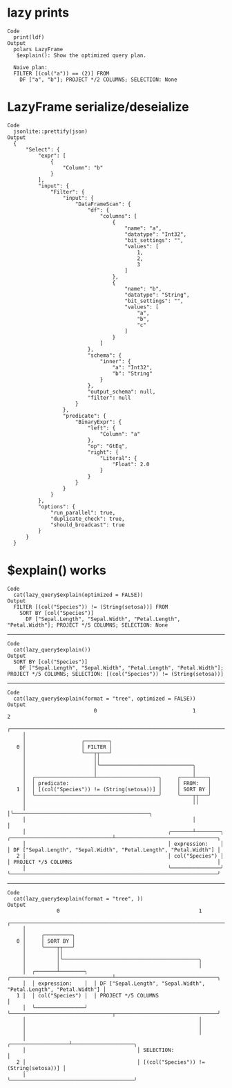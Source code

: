 # lazy prints

    Code
      print(ldf)
    Output
      polars LazyFrame
       $explain(): Show the optimized query plan.
      
      Naive plan:
      FILTER [(col("a")) == (2)] FROM
        DF ["a", "b"]; PROJECT */2 COLUMNS; SELECTION: None

# LazyFrame serialize/deseialize

    Code
      jsonlite::prettify(json)
    Output
      {
          "Select": {
              "expr": [
                  {
                      "Column": "b"
                  }
              ],
              "input": {
                  "Filter": {
                      "input": {
                          "DataFrameScan": {
                              "df": {
                                  "columns": [
                                      {
                                          "name": "a",
                                          "datatype": "Int32",
                                          "bit_settings": "",
                                          "values": [
                                              1,
                                              2,
                                              3
                                          ]
                                      },
                                      {
                                          "name": "b",
                                          "datatype": "String",
                                          "bit_settings": "",
                                          "values": [
                                              "a",
                                              "b",
                                              "c"
                                          ]
                                      }
                                  ]
                              },
                              "schema": {
                                  "inner": {
                                      "a": "Int32",
                                      "b": "String"
                                  }
                              },
                              "output_schema": null,
                              "filter": null
                          }
                      },
                      "predicate": {
                          "BinaryExpr": {
                              "left": {
                                  "Column": "a"
                              },
                              "op": "GtEq",
                              "right": {
                                  "Literal": {
                                      "Float": 2.0
                                  }
                              }
                          }
                      }
                  }
              },
              "options": {
                  "run_parallel": true,
                  "duplicate_check": true,
                  "should_broadcast": true
              }
          }
      }
       

# $explain() works

    Code
      cat(lazy_query$explain(optimized = FALSE))
    Output
      FILTER [(col("Species")) != (String(setosa))] FROM
        SORT BY [col("Species")]
          DF ["Sepal.Length", "Sepal.Width", "Petal.Length", "Petal.Width"]; PROJECT */5 COLUMNS; SELECTION: None

---

    Code
      cat(lazy_query$explain())
    Output
      SORT BY [col("Species")]
        DF ["Sepal.Length", "Sepal.Width", "Petal.Length", "Petal.Width"]; PROJECT */5 COLUMNS; SELECTION: [(col("Species")) != (String(setosa))]

---

    Code
      cat(lazy_query$explain(format = "tree", optimized = FALSE))
    Output
                                0                               1                                             2
         ┌───────────────────────────────────────────────────────────────────────────────────────────────────────────────────────────────────────
         │
         │                  ╭────────╮
       0 │                  │ FILTER │
         │                  ╰───┬┬───╯
         │                      ││
         │                      │╰──────────────────────────────╮
         │                      │                               │
         │  ╭───────────────────┴────────────────────╮     ╭────┴────╮
         │  │ predicate:                             │     │ FROM:   │
       1 │  │ [(col("Species")) != (String(setosa))] │     │ SORT BY │
         │  ╰────────────────────────────────────────╯     ╰────┬┬───╯
         │                                                      ││
         │                                                      │╰────────────────────────────────────────────╮
         │                                                      │                                             │
         │                                              ╭───────┴────────╮  ╭─────────────────────────────────┴─────────────────────────────────╮
         │                                              │ expression:    │  │ DF ["Sepal.Length", "Sepal.Width", "Petal.Length", "Petal.Width"] │
       2 │                                              │ col("Species") │  │ PROJECT */5 COLUMNS                                               │
         │                                              ╰────────────────╯  ╰───────────────────────────────────────────────────────────────────╯

---

    Code
      cat(lazy_query$explain(format = "tree", ))
    Output
                    0                                             1
         ┌───────────────────────────────────────────────────────────────────────────────────────────
         │
         │     ╭─────────╮
       0 │     │ SORT BY │
         │     ╰────┬┬───╯
         │          ││
         │          │╰────────────────────────────────────────────╮
         │          │                                             │
         │  ╭───────┴────────╮  ╭─────────────────────────────────┴─────────────────────────────────╮
         │  │ expression:    │  │ DF ["Sepal.Length", "Sepal.Width", "Petal.Length", "Petal.Width"] │
       1 │  │ col("Species") │  │ PROJECT */5 COLUMNS                                               │
         │  ╰────────────────╯  ╰─────────────────────────────────┬─────────────────────────────────╯
         │                                                        │
         │                                                        │
         │                                                        │
         │                                    ╭───────────────────┴────────────────────╮
         │                                    │ SELECTION:                             │
       2 │                                    │ [(col("Species")) != (String(setosa))] │
         │                                    ╰────────────────────────────────────────╯

